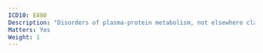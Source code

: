 ```yaml
---
ICD10: E880
Description: "Disorders of plasma-protein metabolism, not elsewhere classified"
Matters: Yes
Weight: 1
---
```


